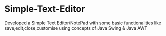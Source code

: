 # Simple-Text-Editor
Developed a Simple Text Editor/NotePad with some basic functionalities like save,edit,close,customise using concepts of Java Swing &amp; Java AWT
